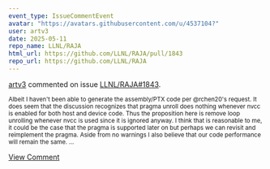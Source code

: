 ```yaml
---
event_type: IssueCommentEvent
avatar: "https://avatars.githubusercontent.com/u/4537104?"
user: artv3
date: 2025-05-11
repo_name: LLNL/RAJA
html_url: https://github.com/LLNL/RAJA/pull/1843
repo_url: https://github.com/LLNL/RAJA
---
```


<a href='https://github.com/artv3' target='_blank'>artv3</a> commented on issue <a href='https://github.com/LLNL/RAJA/pull/1843' target='_blank'>LLNL/RAJA#1843</a>.

<small>Albeit I haven't been able to generate the assembly/PTX code per @rchen20's request. It does seem that the discussion recognizes that pragma unroll does nothing whenever nvcc is enabled for both host and device code. Thus the proposition here is remove loop unrolling whenever nvcc is used since it is ignored anyway. I think that is reasonable to me, it could be the case that the pragma is supported later on but perhaps we can revisit and  reimplement the pragma.  Aside from no warnings I also believe that our code performance will remain the same. ...</small>

<a href='https://github.com/LLNL/RAJA/pull/1843' target='_blank'>View Comment</a>